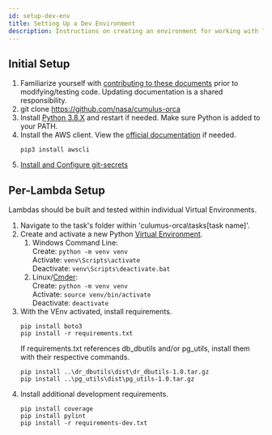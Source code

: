 ```yaml
---
id: setup-dev-env
title: Setting Up a Dev Environment
description: Instructions on creating an environment for working with lambdas.
---
```


## Initial Setup
1. Familiarize yourself with [contributing to these documents](../documentation/documentation-intro.md) prior to modifying/testing code.
   Updating documentation is a shared responsibility.
1. git clone https://github.com/nasa/cumulus-orca
1. Install [Python 3.8.X](https://www.python.org/downloads/) and restart if needed.
   Make sure Python is added to your PATH.
1. Install the AWS client. View the [official documentation](https://docs.aws.amazon.com/cli/latest/userguide/cli-chap-welcome.html) if needed.
    ```commandline
    pip3 install awscli
    ```
1. [Install and Configure git-secrets](https://wiki.earthdata.nasa.gov/display/ESKB/Install+and+Configure+git-secrets)

## Per-Lambda Setup
Lambdas should be built and tested within individual Virtual Environments.
1. Navigate to the task's folder within 'culumus-orca\tasks\[task name]'.
1. Create and activate a new Python [Virtual Environment](https://docs.python.org/3.8/library/venv.html).
   1. Windows Command Line:  
      Create:
            ```
            python -m venv venv
            ```  
      Activate:
            ```
            venv\Scripts\activate
            ```  
      Deactivate:
            ```
            venv\Scripts\deactivate.bat
            ```
   1. Linux/[Cmder](https://cmder.net/):  
      Create:
            ```
            python -m venv venv
            ```  
      Activate:
            ```
            source venv/bin/activate
            ```  
      Deactivate:
            ```
            deactivate
            ```
1. With the VEnv activated, install requirements.
   ```commandline
   pip install boto3
   pip install -r requirements.txt
   ```
   If requirements.txt references db_dbutils and/or pg_utils, install them with their respective commands.
   ```commandline
   pip install ..\dr_dbutils\dist\dr_dbutils-1.0.tar.gz
   pip install ..\pg_utils\dist\pg_utils-1.0.tar.gz
   ```
1. Install additional development requirements.
   ```commandline
   pip install coverage
   pip install pylint
   pip install -r requirements-dev.txt
   ```